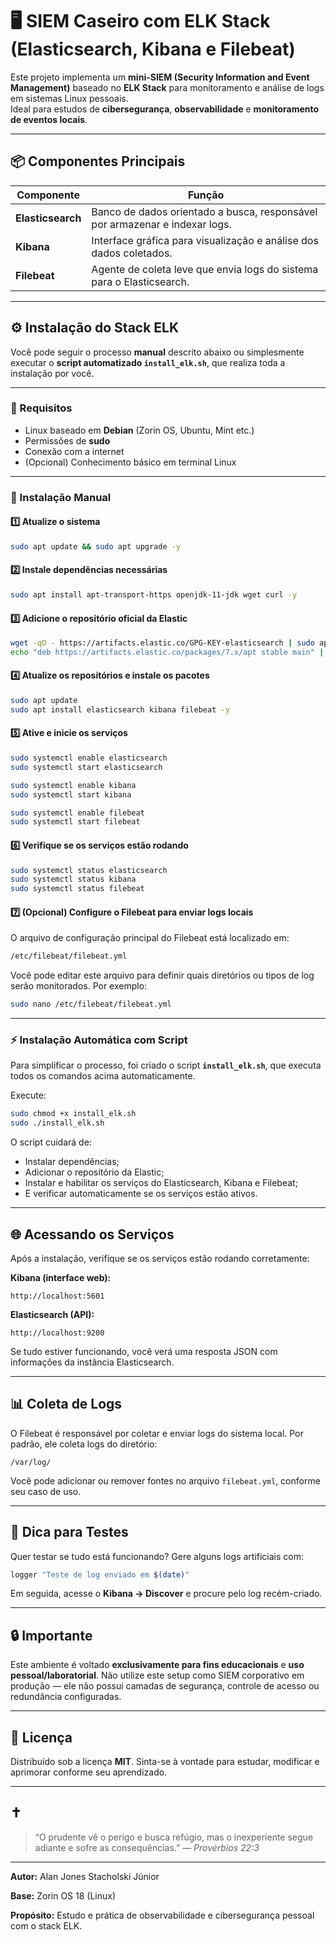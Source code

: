 # 🖥️ SIEM Caseiro com ELK Stack (Elasticsearch, Kibana e Filebeat)

Este projeto implementa um **mini-SIEM (Security Information and Event Management)** baseado no **ELK Stack** para monitoramento e análise de logs em sistemas Linux pessoais.  
Ideal para estudos de **cibersegurança**, **observabilidade** e **monitoramento de eventos locais**.

---

## 📦 Componentes Principais

| Componente | Função |
|-------------|--------|
| **Elasticsearch** | Banco de dados orientado a busca, responsável por armazenar e indexar logs. |
| **Kibana** | Interface gráfica para visualização e análise dos dados coletados. |
| **Filebeat** | Agente de coleta leve que envia logs do sistema para o Elasticsearch. |

---

## ⚙️ Instalação do Stack ELK

Você pode seguir o processo **manual** descrito abaixo ou simplesmente executar o **script automatizado `install_elk.sh`**, que realiza toda a instalação por você.

---

### 🧰 Requisitos

- Linux baseado em **Debian** (Zorin OS, Ubuntu, Mint etc.)
- Permissões de **sudo**
- Conexão com a internet
- (Opcional) Conhecimento básico em terminal Linux

---

### 🧩 Instalação Manual

#### 1️⃣ Atualize o sistema
```bash
sudo apt update && sudo apt upgrade -y
````

#### 2️⃣ Instale dependências necessárias

```bash
sudo apt install apt-transport-https openjdk-11-jdk wget curl -y
```

#### 3️⃣ Adicione o repositório oficial da Elastic

```bash
wget -qO - https://artifacts.elastic.co/GPG-KEY-elasticsearch | sudo apt-key add -
echo "deb https://artifacts.elastic.co/packages/7.x/apt stable main" | sudo tee /etc/apt/sources.list.d/elastic-7.x.list
```

#### 4️⃣ Atualize os repositórios e instale os pacotes

```bash
sudo apt update
sudo apt install elasticsearch kibana filebeat -y
```

#### 5️⃣ Ative e inicie os serviços

```bash
sudo systemctl enable elasticsearch
sudo systemctl start elasticsearch

sudo systemctl enable kibana
sudo systemctl start kibana

sudo systemctl enable filebeat
sudo systemctl start filebeat
```

#### 6️⃣ Verifique se os serviços estão rodando

```bash
sudo systemctl status elasticsearch
sudo systemctl status kibana
sudo systemctl status filebeat
```

#### 7️⃣ (Opcional) Configure o Filebeat para enviar logs locais

O arquivo de configuração principal do Filebeat está localizado em:

```bash
/etc/filebeat/filebeat.yml
```

Você pode editar este arquivo para definir quais diretórios ou tipos de log serão monitorados.
Por exemplo:

```bash
sudo nano /etc/filebeat/filebeat.yml
```

---

### ⚡ Instalação Automática com Script

Para simplificar o processo, foi criado o script **`install_elk.sh`**, que executa todos os comandos acima automaticamente.

Execute:

```bash
sudo chmod +x install_elk.sh
sudo ./install_elk.sh
```

O script cuidará de:

* Instalar dependências;
* Adicionar o repositório da Elastic;
* Instalar e habilitar os serviços do Elasticsearch, Kibana e Filebeat;
* E verificar automaticamente se os serviços estão ativos.

---

## 🌐 Acessando os Serviços

Após a instalação, verifique se os serviços estão rodando corretamente:

**Kibana (interface web):**

```
http://localhost:5601
```

**Elasticsearch (API):**

```
http://localhost:9200
```

Se tudo estiver funcionando, você verá uma resposta JSON com informações da instância Elasticsearch.

---

## 📊 Coleta de Logs

O Filebeat é responsável por coletar e enviar logs do sistema local.
Por padrão, ele coleta logs do diretório:

```
/var/log/
```

Você pode adicionar ou remover fontes no arquivo `filebeat.yml`, conforme seu caso de uso.

---

## 🧠 Dica para Testes

Quer testar se tudo está funcionando?
Gere alguns logs artificiais com:

```bash
logger "Teste de log enviado em $(date)"
```

Em seguida, acesse o **Kibana → Discover** e procure pelo log recém-criado.

---

## 🔒 Importante

Este ambiente é voltado **exclusivamente para fins educacionais** e **uso pessoal/laboratorial**.
Não utilize este setup como SIEM corporativo em produção — ele não possui camadas de segurança, controle de acesso ou redundância configuradas.

---

## 🧾 Licença

Distribuído sob a licença **MIT**.
Sinta-se à vontade para estudar, modificar e aprimorar conforme seu aprendizado.

---

## ✝️ 

> “O prudente vê o perigo e busca refúgio, mas o inexperiente segue adiante e sofre as consequências.”
> — *Provérbios 22:3*
---

**Autor:** Alan Jones Stacholski Júnior

**Base:** Zorin OS 18 (Linux)

**Propósito:** Estudo e prática de observabilidade e cibersegurança pessoal com o stack ELK.

```
